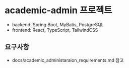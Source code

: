 # academic-admin 프로젝트

- backend: Spring Boot, MyBatis, PostgreSQL
- frontend: React, TypeScript, TailwindCSS

## 요구사항
- docs/academic_administaraion_requirements.md 참고
